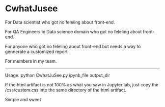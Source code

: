 # CwhatJusee
For Data scientist who got no feleling about front-end.

For QA Engineers in Data science domain who got no feleling about front-end.

For anyone who got no feleling about front-end but needs a way to gennerate a customized report

For members in my team.

----------
Usage: python CwhatJuSee.py ipynb_file output_dir 


If the html artifact is not 100% as what you saw in Jupyter lab, 
just copy the /css/custom.css into the same directory of the html artifact.

Simple and sweet


